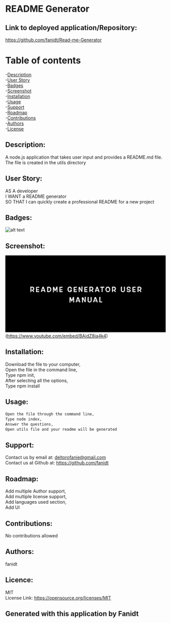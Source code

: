 # README Generator

  ## Link to deployed application/Repository: <br />
  https://github.com/fanidt/Read-me-Generator

 # Table of contents <br />
 -[Description](##Description) <br />
 -[User Story](##UserStory) <br />
 -[Badges](##Badges) <br />
 -[Screenshot](##Screenshot) <br />
 -[Installation](##Installation) <br />
 -[Usage](##Usage) <br />
 -[Support](##Support) <br />
  -[Roadmap](##Roadmap) <br />
 -[Contributions](##Contributions) <br />
 -[Authors](##Authors) <br />
 -[License](##Licence) <br />

  ## Description: <br />
  A node.js application that takes user input and provides a README.md file. The file is created in the utils directory

  ## User Story: <br />
  AS A developer  <br />  I WANT a README generator <br /> SO THAT I can quickly create a professional README for a new project
  
  ## Badges: <br />
  ![alt text](https://img.shields.io/badge/license-MIT-green)
  
  ## Screenshot: <br />
   ![alt text](./assets/readmegenerator.png)(https://www.youtube.com/embed/BAidZ8ia4k4)
  
  ## Installation: <br />
  Download the file to your computer, <br />Open the file in the command line, <br />Type npm init, <br /> After selecting all the options,  <br />Type npm install

  ## Usage: <br />
    Open the file through the command line,
    Type node index, 
    Answer the questions, 
    Open utils file and your readme will be generated

  ## Support: <br />
  Contact us by email at: deltorofanie@gmail.com <br />
  Contact us at Github at: https://github.com/fanidt

  ## Roadmap: <br />
  Add multiple Author support, <br /> Add multiple license support, <br />  Add languages used section, <br /> Add UI

  ## Contributions: <br />
  No contributions allowed

  ## Authors: <br />
  fanidt
  
  ## Licence: <br />
  MIT <br />
  License Link: https://opensource.org/licenses/MIT

## Generated with this application by Fanidt 
